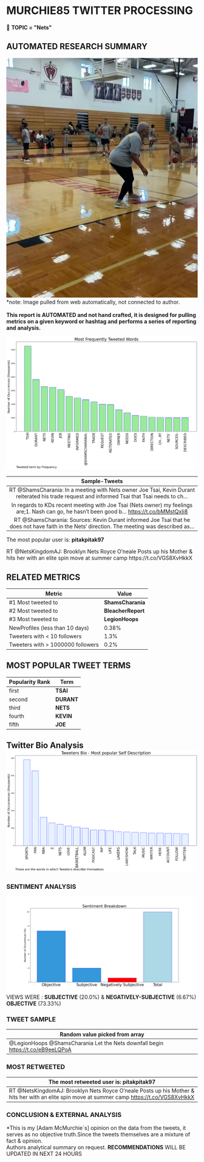 # MURCHIE85 TWITTER PROCESSING 
&#x1F34E; **TOPIC = "Nets"**

## AUTOMATED RESEARCH SUMMARY

![image](assets/2022-08-08hashtagImage.png)*note: Image pulled from web automatically, not connected to author.
<br></br>
<b> This report is AUTOMATED and not hand crafted, it is designed for pulling metrics on a given keyword or hashtag and performs a series of reporting and analysis.</b>



![image](assets/2022-08-08TWEETS.png)



|                **Sample-Tweets**        |
| :-------------: |
| RT @ShamsCharania: In a meeting with Nets owner Joe Tsai, Kevin Durant reiterated his trade request and informed Tsai that Tsai needs to ch… |
| In regards to KDs recent meeting with Joe Tsai (Nets owner) my feelings are;1. Nash can go, he hasn’t been good b… https://t.co/bMMstQxIi8 |
| RT @ShamsCharania: Sources: Kevin Durant informed Joe Tsai that he does not have faith in the Nets‘ direction. The meeting was described as… |

The most popular user is: **pitakpitak97**
<div class="alert alert-block alert-danger"> RT @NetsKingdomAJ: Brooklyn Nets Royce O’neale Posts up his Mother &amp; hits her with an elite spin move at summer camp https://t.co/VGS8XvHkkX</div>

## RELATED METRICS<br>
| Metric | Value |
| ------------- | ------------- |
| #1 Most tweeted to  | **ShamsCharania** |
| #2 Most tweeted to  | **BleacherReport** |
| #3 Most tweeted to  | **LegionHoops** |
| NewProfiles (less than 10 days) | 0.38%  |
| Tweeters with < 10 followers  | 1.3%|
| Tweeters with > 1000000 followers  | 0.2%  |



## MOST POPULAR TWEET TERMS 


| Popularity Rank  | Term |
| ------------- | ------------- |
| first  | **TSAI**  |
| second  | **DURANT**  |
| third  | **NETS** |
| fourth  | **KEVIN**  |
| fifth  | **JOE**  |


## Twitter Bio Analysis![image](assets/2022-08-08BIO.png)
### SENTIMENT ANALYSIS
![image](assets/2022-08-08sentiment.png)
VIEWS WERE : **SUBJECTIVE**  (20.0%) & **NEGATIVELY-SUBJECTIVE** (6.67%) **OBJECTIVE** (73.33%)

### TWEET SAMPLE 
| Random value picked from array |
| ------------- |
|@LegionHoops @ShamsCharania Let the Nets downfall begin https://t.co/eB9eeLQPoA |

### MOST RETWEETED 

| The most retweeted user is: **pitakpitak97**  |
| ------------- |
| RT @NetsKingdomAJ: Brooklyn Nets Royce O’neale Posts up his Mother &amp; hits her with an elite spin move at summer camp https://t.co/VGS8XvHkkX |

### CONCLUSION & EXTERNAL ANALYSIS

*This is my [Adam McMurchie`s] opinion on the data from the tweets, it serves as no objective truth.Since the tweets themselves are a mixture of fact & opinion.<br>
Authors analytical summary on request.
**RECOMMENDATIONS** WILL BE UPDATED IN NEXT  24 HOURS <br>